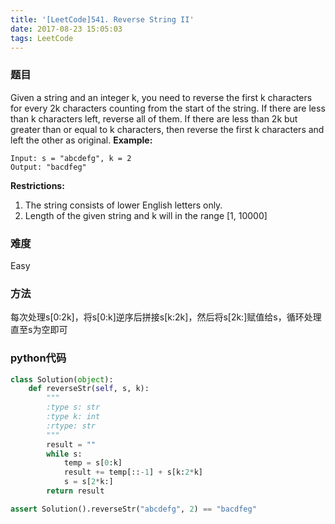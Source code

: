 ```yaml
---
title: '[LeetCode]541. Reverse String II'
date: 2017-08-23 15:05:03
tags: LeetCode
---
```


### 题目
Given a string and an integer k, you need to reverse the first k characters for every 2k characters counting from the start of the string. If there are less than k characters left, reverse all of them. If there are less than 2k but greater than or equal to k characters, then reverse the first k characters and left the other as original.
**Example:**
```
Input: s = "abcdefg", k = 2
Output: "bacdfeg"
```
**Restrictions:**
1. The string consists of lower English letters only.
2. Length of the given string and k will in the range [1, 10000]

### 难度
Easy

### 方法
每次处理s[0:2k]，将s[0:k]逆序后拼接s[k:2k]，然后将s[2k:]赋值给s，循环处理直至s为空即可

### python代码
```python
class Solution(object):
    def reverseStr(self, s, k):
        """
        :type s: str
        :type k: int
        :rtype: str
        """
        result = ""
        while s:
            temp = s[0:k]
            result += temp[::-1] + s[k:2*k]
            s = s[2*k:]
        return result

assert Solution().reverseStr("abcdefg", 2) == "bacdfeg"
```
